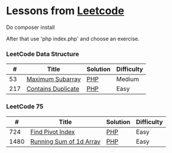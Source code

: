 Lessons from [Leetcode](https://leetcode.com/)
========

Do composer install

After that use 'php index.php' and choose an exercise.

### LeetCode Data Structure
| # | Title | Solution                                                                                                        | Difficulty |
|---| ----- |-----------------------------------------------------------------------------------------------------------------|------------|
| 53 |[Maximum Subarray](https://leetcode.com/problems/maximum-subarray)| [PHP](https://github.com/shadar147/leetcode/blob/master/DataStructure/LevelOne/DayOne/Exercise51/Solution.php)  | Medium     |
| 217 |[Contains Duplicate](https://leetcode.com/problems/contains-duplicate)| [PHP](https://github.com/shadar147/leetcode/blob/master/DataStructure/LevelOne/DayOne/Exercise217/Solution.php) | Easy       |

### LeetCode 75
| # | Title | Solution                                                                                                      | Difficulty |
|---| ----- |---------------------------------------------------------------------------------------------------------------|------------|
|724|[Find Pivot Index](https://leetcode.com/problems/find-pivot-index)| [PHP](https://github.com/shadar147/leetcode/blob/master/Leetcode75/LevelOne/DayOne/Exercise724/Solution.php)  |Easy|
|1480|[Running Sum of 1d Array](https://leetcode.com/problems/running-sum-of-1d-array)| [PHP](https://github.com/shadar147/leetcode/blob/master/Leetcode75/LevelOne/DayOne/Exercise1480/Solution.php) |Easy|